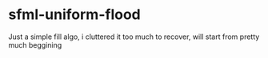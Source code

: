 # sfml-uniform-flood
Just a simple fill algo, i cluttered it too much to recover, will start from pretty much beggining
